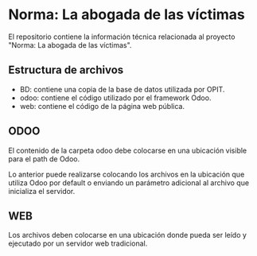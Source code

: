 # Norma: La abogada de las víctimas

El repositorio contiene la información técnica relacionada al proyecto "Norma: La abogada de las víctimas".

## Estructura de archivos


* BD: contiene una copia de la base de datos utilizada por OPIT.
* odoo: contiene el código utilizado por el framework Odoo.
* web: contiene el código de la página web pública.

## ODOO

El contenido de la carpeta odoo debe colocarse en una ubicación visible para el path de Odoo.

Lo anterior puede realizarse colocando los archivos en la ubicación que utiliza Odoo por default o enviando un parámetro adicional al archivo que inicializa el servidor.

## WEB

Los archivos deben colocarse en una ubicación donde pueda ser leído y ejecutado por un servidor web tradicional.
